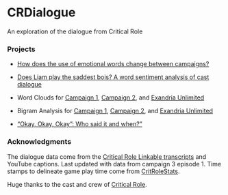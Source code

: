 
# CRDialogue

An exploration of the dialogue from Critical Role

### Projects

-   [How does the use of emotional words change between
    campaigns?](docs/spiderPlots.md)

-   [Does Liam play the saddest bois? A word sentiment analysis of cast
    dialogue](docs/sentiments.md)

-   Word Clouds for [Campaign 1](docs/wordCloudsC1.md), [Campaign
    2](docs/wordCloudsC2.md), and [Exandria
    Unlimited](docs/wordCloudsExU1.md)

-   Bigram Analysis for [Campaign 1](docs/bigramsC1.md), [Campaign
    2](docs/bigramsC2.md), and [Exandria Unlimited](docs/bigramsExU1.md)

-   [“Okay, Okay, Okay”: Who said it and when?”](docs/okay_okay_okay.md)

### Acknowledgments

The dialogue data come from the [Critical Role Linkable
transcripts](https://kryogenix.org/crsearch/) and YouTube captions. Last
updated with data from campaign 3 episode 1. Time stamps to delineate
game play time come from
[CritRoleStats](https://www.critrolestats.com/).

Huge thanks to the cast and crew of [Critical
Role](https://critrole.com/).
